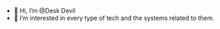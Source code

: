 - 👋 Hi, I’m @Desk Devil
- 👀 I’m interested in every type of tech and the systems related to them.


<!---
theoneGHOST47/theoneGHOST47 is a ✨ special ✨ repository because its `README.md` (this file) appears on your GitHub profile.
You can click the Preview link to take a look at your changes.
--->
